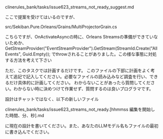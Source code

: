 clinerules_bank/tasks/issue623_streams_not_ready_suggest.md

ここで提案を受けてはいるのですが、

src/Sekiban.Pure.Orleans/Grains/MultiProjectorGrain.cs

こちらですが、OnActivateAsyncの時に、Orleans Streamsの準備ができていないためか、
GetStreamProvider("EventStreamProvider").GetStream<IEvent>(StreamId.Create("AllEvents", Guid.Empty));
でthrowされることがありました。この様な事態に対処する方法を考えて下さい

ただ、このタスクでは計画するだけです。
このファイルの下部に計画をよく考えて追記で記入してください。必要なファイルの読み込みなど調査を行い、できるだけ具体的に計画してください。
わからないことがあったら質問してください。わからない時に決めつけて作業せず、質問するのは良いプログラマです。

設計はチャットではなく、以下の新しいファイル

clinerules_bank/tasks/issue623_streams_not_ready.[hhmmss 編集を開始した時間、分、秒].md

に現在の設計を書いてください。また、あなたのLLMモデル名もファイルの最初に書き込んでください。

